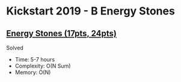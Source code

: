 # Kickstart 2019 - B Energy Stones

## [Energy Stones (17pts, 24pts)](https://codingcompetitions.withgoogle.com/kickstart/round/0000000000050eda/00000000001198c3)

Solved

* Time: 5-7 hours
* Complexity: O(N Sum)
* Memory: O(N)

